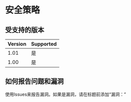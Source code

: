 # 安全策略

## 受支持的版本

| Version | Supported |
| ------- | --------- |
| 1.01    | 是        |
| 1.00    | 是        |

## 如何报告问题和漏洞

使用Issues来报告漏洞。如果是漏洞，请在标题前添加“漏洞：”
